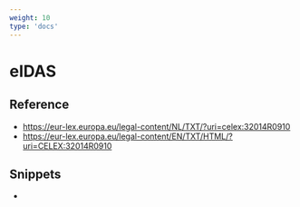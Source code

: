 ```yaml
---
weight: 10
type: 'docs'
---
```


# eIDAS

## Reference
- https://eur-lex.europa.eu/legal-content/NL/TXT/?uri=celex:32014R0910
- https://eur-lex.europa.eu/legal-content/EN/TXT/HTML/?uri=CELEX:32014R0910

## Snippets
- 
